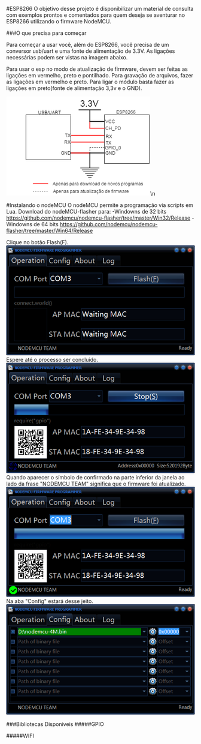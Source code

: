 #ESP8266
O objetivo desse projeto é disponibilizar um material de consulta com exemplos prontos e comentados para quem deseja se aventurar no ESP8266 utilizando o firmware NodeMCU.

###O que precisa para começar

Para começar a usar você, além do ESP8266, você precisa de um conversor usb/uart e  uma fonte de alimentação de 3.3V.
As ligações necessárias podem ser vistas na imagem abaixo.

Para usar o esp no modo de atualização de firmware, devem ser feitas as ligações em vermelho, preto e pontilhado.
Para gravação de arquivos, fazer as ligações em vermelho e preto.
Para ligar o módulo basta fazer as ligações em preto(fonte de alimentação 3,3v e o GND).


![ligacoes](https://raw.githubusercontent.com/GEEE-UEFS/ESP8266/master/images/Liga%C3%A7%C3%B5es%20ESP.png)\n

#Instalando o nodeMCU
O nodeMCU permite a programação via scripts em Lua.
Download do nodeMCU-flasher para: 
	-Windowns de 32 bits https://github.com/nodemcu/nodemcu-flasher/tree/master/Win32/Release
	-Windowns de 64 bits https://github.com/nodemcu/nodemcu-flasher/tree/master/Win64/Release

Clique no botão Flash(F).
![Instalando1](https://raw.githubusercontent.com/GEEE-UEFS/ESP8266/master/images/1.png)
Espere até o processo ser concluido.
![Instalando2](https://raw.githubusercontent.com/GEEE-UEFS/ESP8266/master/images/2.png)
Quando aparecer o símbolo de confirmado na parte inferior da janela ao lado da frase "NODEMCU TEAM" significa que o firmware foi atualizado.
![Instalando3](https://raw.githubusercontent.com/GEEE-UEFS/ESP8266/master/images/3.png)
Na aba "Config" estará desse jeito.
![Instalando4](https://raw.githubusercontent.com/GEEE-UEFS/ESP8266/master/images/4.png)

###Bibliotecas Disponiveis
#####GPIO

#####WIFI
